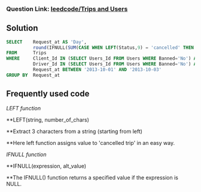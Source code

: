 ### Question Link: [leedcode/Trips and Users](https://leetcode.com/problems/trips-and-users/)

## Solution
```sql
SELECT    Request_at AS 'Day',
          round(IFNULL(SUM(CASE WHEN LEFT(Status,9) = 'cancelled' THEN 1 ELSE 0 END)/COUNT(*),0),2) AS 'Cancellation Rate'
FROM      Trips
WHERE     Client_Id IN (SELECT Users_Id FROM Users WHERE Banned='No') AND
          Driver_Id IN (SELECT Users_Id FROM Users WHERE Banned='No') AND
          Request_at BETWEEN '2013-10-01' AND '2013-10-03'
GROUP BY  Request_at
```

## Frequently used code


_LEFT function_

**LEFT(string, number_of_chars) 

**Extract 3 characters from a string (starting from left)

**Here left function assigns value to 'cancelled trip' in an easy way.

_IFNULL function_

**IFNULL(expression, alt_value)

**The IFNULL() function returns a specified value if the expression is NULL.
